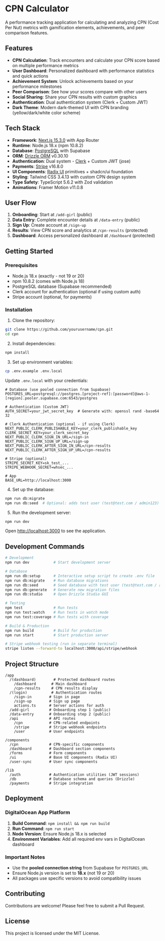 # CPN Calculator

A performance tracking application for calculating and analyzing CPN (Cost Per Nut) metrics with gamification elements, achievements, and peer comparison features.

## Features

- **CPN Calculation**: Track encounters and calculate your CPN score based on multiple performance metrics
- **User Dashboard**: Personalized dashboard with performance statistics and quick actions
- **Achievement System**: Unlock achievements based on your performance milestones
- **Peer Comparison**: See how your scores compare with other users
- **Social Sharing**: Share your CPN results with custom graphics
- **Authentication**: Dual authentication system (Clerk + Custom JWT)
- **Dark Theme**: Modern dark-themed UI with CPN branding (yellow/dark/white color scheme)

## Tech Stack

- **Framework**: [Next.js 15.3.0](https://nextjs.org/) with App Router
- **Runtime**: Node.js 18.x (npm 10.8.2)
- **Database**: [PostgreSQL](https://www.postgresql.org/) with Supabase
- **ORM**: [Drizzle ORM](https://orm.drizzle.team/) v0.30.10
- **Authentication**: Dual system - [Clerk](https://clerk.com/) + Custom JWT (jose)
- **Payments**: [Stripe](https://stripe.com/) v16.8.0
- **UI Components**: [Radix UI](https://www.radix-ui.com/) primitives + shadcn/ui foundation
- **Styling**: Tailwind CSS 3.4.13 with custom CPN design system
- **Type Safety**: TypeScript 5.6.2 with Zod validation
- **Animations**: Framer Motion v11.0.8

## User Flow

1. **Onboarding**: Start at `/add-girl` (public)
2. **Data Entry**: Complete encounter details at `/data-entry` (public)
3. **Sign Up**: Create account at `/sign-up`
4. **Results**: View CPN score and analytics at `/cpn-results` (protected)
5. **Dashboard**: Access personalized dashboard at `/dashboard` (protected)

## Getting Started

### Prerequisites

- Node.js 18.x (exactly - not 19 or 20)
- npm 10.8.2 (comes with Node.js 18)
- PostgreSQL database (Supabase recommended)
- Clerk account for authentication (optional if using custom auth)
- Stripe account (optional, for payments)

### Installation

1. Clone the repository:
```bash
git clone https://github.com/yourusername/cpn.git
cd cpn
```

2. Install dependencies:
```bash
npm install
```

3. Set up environment variables:
```bash
cp .env.example .env.local
```

Update `.env.local` with your credentials:
```env
# Database (use pooled connection from Supabase)
POSTGRES_URL=postgresql://postgres.[project-ref]:[password]@aws-1-[region].pooler.supabase.com:6543/postgres

# Authentication (Custom JWT)
AUTH_SECRET=your_jwt_secret_key  # Generate with: openssl rand -base64 32

# Clerk Authentication (optional - if using Clerk)
NEXT_PUBLIC_CLERK_PUBLISHABLE_KEY=your_clerk_publishable_key
CLERK_SECRET_KEY=your_clerk_secret_key
NEXT_PUBLIC_CLERK_SIGN_IN_URL=/sign-in
NEXT_PUBLIC_CLERK_SIGN_UP_URL=/sign-up
NEXT_PUBLIC_CLERK_AFTER_SIGN_IN_URL=/cpn-results
NEXT_PUBLIC_CLERK_AFTER_SIGN_UP_URL=/cpn-results

# Stripe (optional)
STRIPE_SECRET_KEY=sk_test_...
STRIPE_WEBHOOK_SECRET=whsec_...

# App
BASE_URL=http://localhost:3000
```

4. Set up the database:
```bash
npm run db:migrate
npm run db:seed  # Optional: adds test user (test@test.com / admin123)
```

5. Run the development server:
```bash
npm run dev
```

Open [http://localhost:3000](http://localhost:3000) to see the application.

## Development Commands

```bash
# Development
npm run dev           # Start development server

# Database
npm run db:setup      # Interactive setup script to create .env file
npm run db:migrate    # Run database migrations
npm run db:seed       # Seed database with test user (test@test.com / admin123)
npm run db:generate   # Generate new migration files
npm run db:studio     # Open Drizzle Studio GUI

# Testing
npm test              # Run tests
npm run test:watch    # Run tests in watch mode
npm run test:coverage # Run tests with coverage

# Build & Production
npm run build         # Build for production
npm run start         # Start production server

# Stripe webhook testing (run in separate terminal)
stripe listen --forward-to localhost:3000/api/stripe/webhook
```

## Project Structure

```
/app
  /(dashboard)        # Protected dashboard routes
    /dashboard       # Main dashboard
    /cpn-results     # CPN results display
  /(login)           # Authentication routes
    /sign-in        # Sign in page
    /sign-up        # Sign up page
    actions.ts      # Server actions for auth
  /add-girl         # Onboarding step 1 (public)
  /data-entry       # Onboarding step 2 (public)
  /api              # API routes
    /cpn            # CPN-related endpoints
    /stripe         # Stripe webhook endpoints
    /user           # User endpoints

/components
  /cpn              # CPN-specific components
  /dashboard        # Dashboard section components
  /forms            # Form components
  /ui               # Base UI components (Radix UI)
  /user-sync        # User sync components

/lib
  /auth             # Authentication utilities (JWT sessions)
  /db               # Database schema and queries (Drizzle)
  /payments         # Stripe integration
```

## Deployment

### DigitalOcean App Platform

1. **Build Command**: `npm install && npm run build`
2. **Run Command**: `npm run start`
3. **Node Version**: Ensure Node.js 18.x is selected
4. **Environment Variables**: Add all required env vars in DigitalOcean dashboard

### Important Notes

- Use the **pooled connection string** from Supabase for `POSTGRES_URL`
- Ensure Node.js version is set to **18.x** (not 19 or 20)
- All packages use specific versions to avoid compatibility issues

## Contributing

Contributions are welcome! Please feel free to submit a Pull Request.

## License

This project is licensed under the MIT License.


